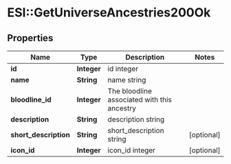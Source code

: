 # ESI::GetUniverseAncestries200Ok

## Properties
Name | Type | Description | Notes
------------ | ------------- | ------------- | -------------
**id** | **Integer** | id integer | 
**name** | **String** | name string | 
**bloodline_id** | **Integer** | The bloodline associated with this ancestry | 
**description** | **String** | description string | 
**short_description** | **String** | short_description string | [optional] 
**icon_id** | **Integer** | icon_id integer | [optional] 



